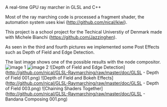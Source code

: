 A real-time GPU ray marcher in GLSL and C++

Most of the ray marching code is processed a fragment shader, the automation system uses kiwi (http://github.com/nical/kiwi).

This project is a school project for the Techical Universtiy of Denmark made with Michele Bianchi (https://github.com/Jazzinghen).

As seen in the third and fourth pictures we implemented some Post Effects such as Depth of Field and Edge Detection.

The last image shows one of the possible results with the node compositor.
![image 1](http://github.com/nical/GLSL-Raymarching/raw/master/doc/img1.png)
![image 2](http://github.com/nical/GLSL-Raymarching/raw/master/doc/img2.png)
![Depth of Field and Edge Detection](http://github.com/nical/GLSL-Raymarching/raw/master/doc/GLSL - Depth of Field 001.png)
![Depth of Field and Bokeh Effects](http://github.com/nical/GLSL-Raymarching/raw/master/doc/GLSL - Depth of Field 003.png)
![Chaining Shaders Together](http://github.com/nical/GLSL-Raymarching/raw/master/doc/GLSL - Bandana Composing 001.png)
